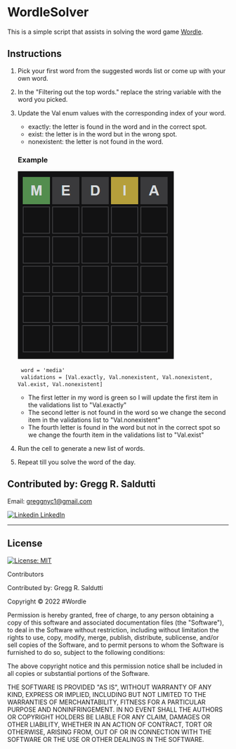 # WordleSolver

This is a simple script that assists in solving the word game [Wordle](https://www.powerlanguage.co.uk/wordle/).

## Instructions

1. Pick your first word from the suggested words list or come up with your own word.
2. In the "Filtering out the top words." replace the string variable with the word you picked.
3. Update the Val enum values with the corresponding index of your word.
   - exactly: the letter is found in the word and in the correct spot.
   - exist: the letter is in the word but in the wrong spot.
   - nonexistent: the letter is not found in the word.

    ### Example
    ![First Word](images/first_word.png)

        word = 'media'
        validations = [Val.exactly, Val.nonexistent, Val.nonexistent, Val.exist, Val.nonexistent]

    - The first letter in my word is green so I will update the first item in the validations list to "Val.exactly"
    - The second letter is not found in the word so we change the second item in the validations list to "Val.nonexistent"
    - The fourth letter is found in the word but not in the correct spot so we change the fourth item in the validations list to "Val.exist"

4. Run the cell to generate a new list of words.
5. Repeat till you solve the word of the day.

## Contributed by: Gregg R. Saldutti

Email: greggnyc1@gmail.com

[![Linkedin](https://i.stack.imgur.com/gVE0j.png) LinkedIn](https://www.linkedin.com/in/greggsaldutti-1701501)


---

## License
[![License: MIT](https://img.shields.io/badge/License-MIT-yellow.svg)](https://opensource.org/licenses/MIT)


Contributors

Contributed by: Gregg R. Saldutti




Copyright © 2022 #Wordle


Permission is hereby granted, free of charge, to any person obtaining a copy of this software and associated documentation files (the "Software"), to deal in the Software without restriction, including without limitation the rights to use, copy, modify, merge, publish, distribute, sublicense, and/or sell copies of the Software, and to permit persons to whom the Software is furnished to do so, subject to the following conditions:

The above copyright notice and this permission notice shall be included in all copies or substantial portions of the Software.

THE SOFTWARE IS PROVIDED "AS IS", WITHOUT WARRANTY OF ANY KIND, EXPRESS OR IMPLIED, INCLUDING BUT NOT LIMITED TO THE WARRANTIES OF MERCHANTABILITY, FITNESS FOR A PARTICULAR PURPOSE AND NONINFRINGEMENT. IN NO EVENT SHALL THE AUTHORS OR COPYRIGHT HOLDERS BE LIABLE FOR ANY CLAIM, DAMAGES OR OTHER LIABILITY, WHETHER IN AN ACTION OF CONTRACT, TORT OR OTHERWISE, ARISING FROM, OUT OF OR IN CONNECTION WITH THE SOFTWARE OR THE USE OR OTHER DEALINGS IN THE SOFTWARE.
